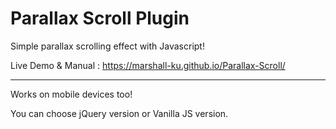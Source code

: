 # Parallax Scroll Plugin

Simple parallax scrolling effect with Javascript!

Live Demo & Manual : https://marshall-ku.github.io/Parallax-Scroll/

***

Works on mobile devices too!

You can choose jQuery version or Vanilla JS version.
